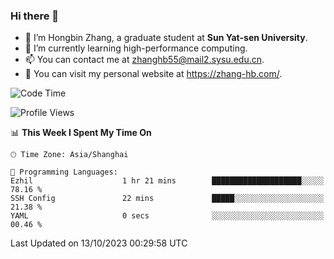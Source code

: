 ### Hi there 👋

- 🔭 I’m Hongbin Zhang, a graduate student at **Sun Yat-sen University**.
- 🌱 I’m currently learning high-performance computing.
- 📫 You can contact me at zhanghb55@mail2.sysu.edu.cn.
- 👀 You can visit my personal website at https://zhang-hb.com/.

<!--START_SECTION:waka-->
![Code Time](http://img.shields.io/badge/Code%20Time-232%20hrs%2044%20mins-blue)

![Profile Views](http://img.shields.io/badge/Profile%20Views-2-blue)

📊 **This Week I Spent My Time On** 

```text
🕑︎ Time Zone: Asia/Shanghai

💬 Programming Languages: 
Ezhil                    1 hr 21 mins        ████████████████████░░░░░   78.16 % 
SSH Config               22 mins             █████░░░░░░░░░░░░░░░░░░░░   21.38 % 
YAML                     0 secs              ░░░░░░░░░░░░░░░░░░░░░░░░░   00.46 % 
```


 Last Updated on 13/10/2023 00:29:58 UTC
<!--END_SECTION:waka-->